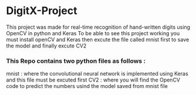 # DigitX-Project
This project was made for real-time  recognition of hand-written digits using OpenCV in python and Keras
To be able to see this project working you must install openCV and Keras then excute the file called mnist first to save the model and finally excute CV2 

### This Repo contains two python files as follows : 
mnist : where the convolutional neural network is implemented using Keras and this file must be excuted first
CV2 : where you will find the OpenCV code to predict the numbers usind the model saved from mnist file

